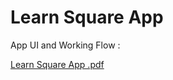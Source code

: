 # Learn Square App

App UI and Working Flow :

[Learn Square App .pdf](https://github.com/PushpaU/Learn-Sqaure-App/files/10236061/Learn.Square.App.pdf)
